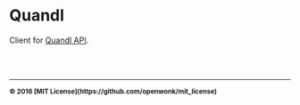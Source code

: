 # Quandl

Client for [Quandl API](https://www.quandl.com/docs/api). 

<br>
<br>

<hr>
<small>
<strong>&copy; 2016 [MIT License](https://github.com/openwonk/mit_license)</strong>
</small>
